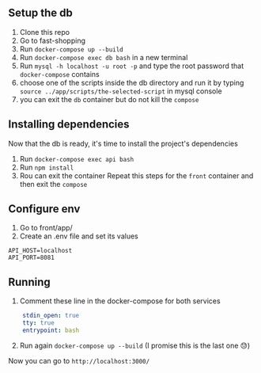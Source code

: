 ## Setup the db

1. Clone this repo
2. Go to fast-shopping 
3. Run `docker-compose up --build`
4. Run `docker-compose exec db bash` in a new terminal
5. Run `mysql -h localhost -u root -p` and type the root password that `docker-compose` contains
6. choose one of the scripts inside the db directory and run it by typing `source ../app/scripts/the-selected-script` in mysql console
7. you can exit the `db` container but do not kill the `compose`

## Installing dependencies

Now that the db is ready, it's time to install the project's dependencies
1. Run `docker-compose exec api bash`
2. Run `npm install`
3. Rou can exit the container
Repeat this steps for the `front` container and then exit the `compose`

## Configure env
1. Go to front/app/
2. Create an .env file and set its values

```
API_HOST=localhost
API_PORT=8081
```

## Running
1. Comment these line in the docker-compose for both services

```yml
    stdin_open: true
    tty: true
    entrypoint: bash
```

2. Run again `docker-compose up --build` (I promise this is the last one 😓)

Now you can go to `http://localhost:3000/`